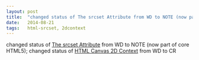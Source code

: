 ```yaml
---
layout: post
title:  "changed status of The srcset Attribute from WD to NOTE (now part of core HTML5); changed status of HTML Canvas 2D Context from WD to CR"
date:   2014-08-21
tags:   html-srcset, 2dcontext
---
```


changed status of [The srcset Attribute](/spec/html-srcset) from WD to NOTE (now part of core HTML5); changed status of [HTML Canvas 2D Context](/spec/2dcontext) from WD to CR

